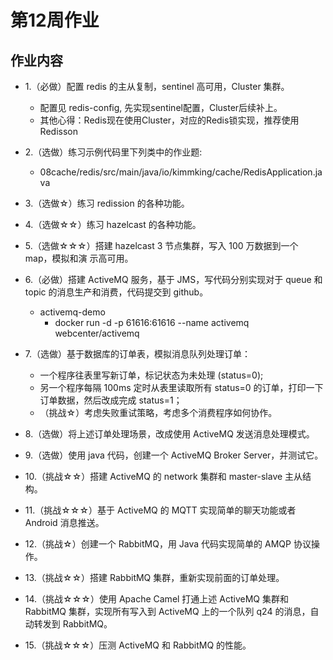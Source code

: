 # 第12周作业

## 作业内容

- 1.（必做）配置 redis 的主从复制，sentinel 高可用，Cluster 集群。
  - 配置见 redis-config, 先实现sentinel配置，Cluster后续补上。
  - 其他心得：Redis现在使用Cluster，对应的Redis锁实现，推荐使用Redisson

- 2.（选做）练习示例代码里下列类中的作业题:
  - 08cache/redis/src/main/java/io/kimmking/cache/RedisApplication.java

- 3.（选做☆）练习 redission 的各种功能。

- 4.（选做☆☆）练习 hazelcast 的各种功能。

- 5.（选做☆☆☆）搭建 hazelcast 3 节点集群，写入 100 万数据到一个 map，模拟和演 示高可用。

- 6.（必做）搭建 ActiveMQ 服务，基于 JMS，写代码分别实现对于 queue 和 topic 的消息生产和消费，代码提交到 github。
  - activemq-demo
    - docker run -d -p 61616:61616 --name activemq webcenter/activemq

- 7.（选做）基于数据库的订单表，模拟消息队列处理订单：
  - 一个程序往表里写新订单，标记状态为未处理 (status=0);
  - 另一个程序每隔 100ms 定时从表里读取所有 status=0 的订单，打印一下订单数据，然后改成完成 status=1；
  - （挑战☆）考虑失败重试策略，考虑多个消费程序如何协作。

- 8.（选做）将上述订单处理场景，改成使用 ActiveMQ 发送消息处理模式。

- 9.（选做）使用 java 代码，创建一个 ActiveMQ Broker Server，并测试它。

- 10.（挑战☆☆）搭建 ActiveMQ 的 network 集群和 master-slave 主从结构。

- 11.（挑战☆☆☆）基于 ActiveMQ 的 MQTT 实现简单的聊天功能或者 Android 消息推送。

- 12.（挑战☆）创建一个 RabbitMQ，用 Java 代码实现简单的 AMQP 协议操作。

- 13.（挑战☆☆）搭建 RabbitMQ 集群，重新实现前面的订单处理。

- 14.（挑战☆☆☆）使用 Apache Camel 打通上述 ActiveMQ 集群和 RabbitMQ 集群，实现所有写入到 ActiveMQ 上的一个队列 q24 的消息，自动转发到 RabbitMQ。

- 15.（挑战☆☆☆）压测 ActiveMQ 和 RabbitMQ 的性能。
